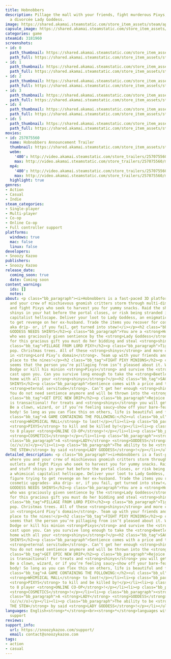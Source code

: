 ```yaml
---
title: Hobnobbers
description: Pillage the mall with your friends, fight murderous Pixys, and worship
  a divorcée Lady Goddess.
image: https://shared.akamai.steamstatic.com/store_item_assets/steam/apps/3181960/header.jpg?t=1732208349
capsule_image: https://shared.akamai.steamstatic.com/store_item_assets/steam/apps/3181960/16fe65741df6b033ff7846f386a3ad35bf544d12/capsule_231x87.jpg?t=1732208349
categories: game
steamid: 3181960
screenshots:
- id: 0
  path_thumbnail: https://shared.akamai.steamstatic.com/store_item_assets/steam/apps/3181960/ss_8c27a894c16fe0310bfc69ab7075f5433ad77a1f.600x338.jpg?t=1732208349
  path_full: https://shared.akamai.steamstatic.com/store_item_assets/steam/apps/3181960/ss_8c27a894c16fe0310bfc69ab7075f5433ad77a1f.1920x1080.jpg?t=1732208349
- id: 1
  path_thumbnail: https://shared.akamai.steamstatic.com/store_item_assets/steam/apps/3181960/ss_a5193ac01ce56fab478b165dd2baf25dc4f04703.600x338.jpg?t=1732208349
  path_full: https://shared.akamai.steamstatic.com/store_item_assets/steam/apps/3181960/ss_a5193ac01ce56fab478b165dd2baf25dc4f04703.1920x1080.jpg?t=1732208349
- id: 2
  path_thumbnail: https://shared.akamai.steamstatic.com/store_item_assets/steam/apps/3181960/ss_bed4e996d6a7633fdcf8f846a3f313565b783e22.600x338.jpg?t=1732208349
  path_full: https://shared.akamai.steamstatic.com/store_item_assets/steam/apps/3181960/ss_bed4e996d6a7633fdcf8f846a3f313565b783e22.1920x1080.jpg?t=1732208349
- id: 3
  path_thumbnail: https://shared.akamai.steamstatic.com/store_item_assets/steam/apps/3181960/ss_a284918e38b5094bf04a814d1bf41649822ec63a.600x338.jpg?t=1732208349
  path_full: https://shared.akamai.steamstatic.com/store_item_assets/steam/apps/3181960/ss_a284918e38b5094bf04a814d1bf41649822ec63a.1920x1080.jpg?t=1732208349
- id: 4
  path_thumbnail: https://shared.akamai.steamstatic.com/store_item_assets/steam/apps/3181960/ss_588328ddf4d7d8e8e536bf84b99006f0c3df0e99.600x338.jpg?t=1732208349
  path_full: https://shared.akamai.steamstatic.com/store_item_assets/steam/apps/3181960/ss_588328ddf4d7d8e8e536bf84b99006f0c3df0e99.1920x1080.jpg?t=1732208349
- id: 5
  path_thumbnail: https://shared.akamai.steamstatic.com/store_item_assets/steam/apps/3181960/ss_a3b6fa5709acee7872202a776887bb9c83d853fe.600x338.jpg?t=1732208349
  path_full: https://shared.akamai.steamstatic.com/store_item_assets/steam/apps/3181960/ss_a3b6fa5709acee7872202a776887bb9c83d853fe.1920x1080.jpg?t=1732208349
movies:
- id: 257075560
  name: Hobnobbers Announcement Trailer
  thumbnail: https://shared.akamai.steamstatic.com/store_item_assets/steam/apps/257075560/369095ff555b93e856d0c99486730550df73b176/movie_600x337.jpg?t=1732208245
  webm:
    '480': http://video.akamai.steamstatic.com/store_trailers/257075560/movie480_vp9.webm?t=1732208245
    max: http://video.akamai.steamstatic.com/store_trailers/257075560/movie_max_vp9.webm?t=1732208245
  mp4:
    '480': http://video.akamai.steamstatic.com/store_trailers/257075560/movie480.mp4?t=1732208245
    max: http://video.akamai.steamstatic.com/store_trailers/257075560/movie_max.mp4?t=1732208245
  highlight: true
genres:
- Action
- Casual
- Indie
steam_categories:
- Single-player
- Multi-player
- Co-op
- Online Co-op
- Full controller support
platforms:
  windows: true
  mac: false
  linux: false
developers:
- Snoozy Kazoo
publishers:
- Snoozy Kazoo
release_date:
  coming_soon: true
  date: Coming soon
content_warning:
  ids: []
  notes:
about: <p class="bb_paragraph"><i>Hobnobbers is a fast-paced 3D platformer where you
  and your crew of mischievous gnomish critters storm through multi-dimensional outlets
  and fight Pixys who seek to harvest you for yummy snacks. Raid the shops and stuff
  shinys in your hat before the portal closes, or risk being stranded in a whimsical
  capitalist hellscape. Deliver your loot to Lady Goddess, an enigmatic figure trying
  to get revenge on her ex-husband. Trade the items you recover for cosmetic upgrades-
  aka drip- or, if you fail, get turned into stew!</i></p><h2 class="bb_tag">LADY
  GODDESS NEEDS SHINYS</h2><p class="bb_paragraph">You are a <strong>Hobnobber</strong>
  who was graciously given sentience by the <strong>Lady Goddess</strong>. In exchange
  for this gracious gift you must do her bidding and steal <strong>shinys</strong>.</p><h2
  class="bb_tag">PILLAGE FROM LORD PIXY</h2><p class="bb_paragraph">Tiger rugs. Sodi
  pop. Christmas trees. All of these <strong>shinys</strong> and more can be found
  in <strong>Lord Pixy’s domain</strong>. Team up with your friends and comb that
  place to the nines!</p><h2 class="bb_tag">FIGHT PIXY MINIONS</h2><p class="bb_paragraph">It
  seems that the person you’re pillaging from isn’t pleased about it. Who’d have guessed?
  Dodge or kill his minion <strong>Pixys</strong> and survive the <strong>Hexes</strong>
  cast upon you. Can you survive long enough to take the <strong>Beetle</strong> ride
  home with all your <strong>shinys</strong>?</p><h2 class="bb_tag">SACRIFICE YOUR
  SHINYS</h2><p class="bb_paragraph">Sentience comes with a price and that price is
  <strong>eternal servitude</strong>. Can’t get her enough <strong>shinys</strong>?
  You do not need sentience anymore and will be thrown into the <strong>stew</strong>.</p><h2
  class="bb_tag">GET EPIC NEW DRIP</h2><p class="bb_paragraph">Rejoice! Your relationship
  is transactional! For treats and <strong>shinys</strong> you will get awesome <strong>drip</strong>.
  Be a clown, wizard, or if you’re feeling saucy—show off your bare-feathered crow-like
  body! So long as you can flex this on others, life is beautiful and fulfilling!</p><h2
  class="bb_tag">A GAME CONTAINING THE FOLLOWING:</h2><ul class="bb_ul"><li><p class="bb_paragraph">A
  <strong>WHIMSICAL MALL</strong> to loot!</p></li><li><p class="bb_paragraph">Evil
  <strong>PIXYS</strong> to kill and be killed by!</p></li><li><p class="bb_paragraph">Up
  to 8 player <strong>ONLINE CO-OP</strong>!</p></li><li><p class="bb_paragraph">In-game
  <strong>COSMETICS</strong>!</p></li><li><p class="bb_paragraph"><strong>RATS</strong>!</p></li><li><p
  class="bb_paragraph">A <strong>LADY</strong> <strong>GODDESS</strong> you can impress!
  (o//v//o)</p></li><li><p class="bb_paragraph">The ability to be <strong>THROWN INTO
  THE STEW</strong> by said <strong>LADY GODDESS</strong>!</p></li></ul>
detailed_description: <p class="bb_paragraph"><i>Hobnobbers is a fast-paced 3D platformer
  where you and your crew of mischievous gnomish critters storm through multi-dimensional
  outlets and fight Pixys who seek to harvest you for yummy snacks. Raid the shops
  and stuff shinys in your hat before the portal closes, or risk being stranded in
  a whimsical capitalist hellscape. Deliver your loot to Lady Goddess, an enigmatic
  figure trying to get revenge on her ex-husband. Trade the items you recover for
  cosmetic upgrades- aka drip- or, if you fail, get turned into stew!</i></p><h2 class="bb_tag">LADY
  GODDESS NEEDS SHINYS</h2><p class="bb_paragraph">You are a <strong>Hobnobber</strong>
  who was graciously given sentience by the <strong>Lady Goddess</strong>. In exchange
  for this gracious gift you must do her bidding and steal <strong>shinys</strong>.</p><h2
  class="bb_tag">PILLAGE FROM LORD PIXY</h2><p class="bb_paragraph">Tiger rugs. Sodi
  pop. Christmas trees. All of these <strong>shinys</strong> and more can be found
  in <strong>Lord Pixy’s domain</strong>. Team up with your friends and comb that
  place to the nines!</p><h2 class="bb_tag">FIGHT PIXY MINIONS</h2><p class="bb_paragraph">It
  seems that the person you’re pillaging from isn’t pleased about it. Who’d have guessed?
  Dodge or kill his minion <strong>Pixys</strong> and survive the <strong>Hexes</strong>
  cast upon you. Can you survive long enough to take the <strong>Beetle</strong> ride
  home with all your <strong>shinys</strong>?</p><h2 class="bb_tag">SACRIFICE YOUR
  SHINYS</h2><p class="bb_paragraph">Sentience comes with a price and that price is
  <strong>eternal servitude</strong>. Can’t get her enough <strong>shinys</strong>?
  You do not need sentience anymore and will be thrown into the <strong>stew</strong>.</p><h2
  class="bb_tag">GET EPIC NEW DRIP</h2><p class="bb_paragraph">Rejoice! Your relationship
  is transactional! For treats and <strong>shinys</strong> you will get awesome <strong>drip</strong>.
  Be a clown, wizard, or if you’re feeling saucy—show off your bare-feathered crow-like
  body! So long as you can flex this on others, life is beautiful and fulfilling!</p><h2
  class="bb_tag">A GAME CONTAINING THE FOLLOWING:</h2><ul class="bb_ul"><li><p class="bb_paragraph">A
  <strong>WHIMSICAL MALL</strong> to loot!</p></li><li><p class="bb_paragraph">Evil
  <strong>PIXYS</strong> to kill and be killed by!</p></li><li><p class="bb_paragraph">Up
  to 8 player <strong>ONLINE CO-OP</strong>!</p></li><li><p class="bb_paragraph">In-game
  <strong>COSMETICS</strong>!</p></li><li><p class="bb_paragraph"><strong>RATS</strong>!</p></li><li><p
  class="bb_paragraph">A <strong>LADY</strong> <strong>GODDESS</strong> you can impress!
  (o//v//o)</p></li><li><p class="bb_paragraph">The ability to be <strong>THROWN INTO
  THE STEW</strong> by said <strong>LADY GODDESS</strong>!</p></li></ul>
languages: English<strong>*</strong><br><strong>*</strong>languages with full audio
  support
reviews:
support_info:
  url: https://snoozykazoo.com/support/
  email: contact@snoozykazoo.com
tags:
- action
- casual
---
```


